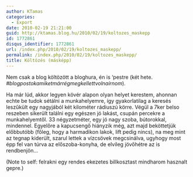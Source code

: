 ```yaml
---
author: KTamas
categories:
  - Export
date: 2010-02-19 21:21:00
guid: http://ktamas.blog.hu/2010/02/19/koltozes_maskepp
id: 1772861
disqus_identifier: 1772861
url: /index.php/2010/02/19/koltozes_maskepp/
permalink: /index.php/2010/02/19/koltozes_maskepp/
title: Költözés (másképp)
---
```


Nem csak a blog költözött a bloghura, én is &#8216;pestre (két hete. _#blogpostokamiketmárrégmegkellettvolnaírnom_).

Ha már lúd, akkor legyen kövér alapon olyan helyet kerestem, ahonnan echte be tudok sétálni a munkahelyemre, így gyakorlatilag a keresés leszűkült egy nagyjából két kilométer rádiuszú körre. Végül a 7ker belso reszeben sikerült találni egy egészen jó lakást, csupán percekre a munkahelyemtől.&nbsp;33 négyzetméter, egy jó nagy szoba, bútorokkal, mindennel.&nbsp;Egyelőre a kapucsengő hiányzik még, azt majd beköttetjük előbbutóbb (főleg, hogy a harmadikon lakok, lift pedig nincs), na meg mint az tegnap kiderült, szarul lettek a vízcsövek megcsinálva, ugyhogy most épp fel van túrva az előszoba-konyha, de elvileg jövőhétre az is rendbenjön&#8230;

(Note to self: felrakni egy rendes ekezetes billkosztast mindharom hasznalt gepre.)
